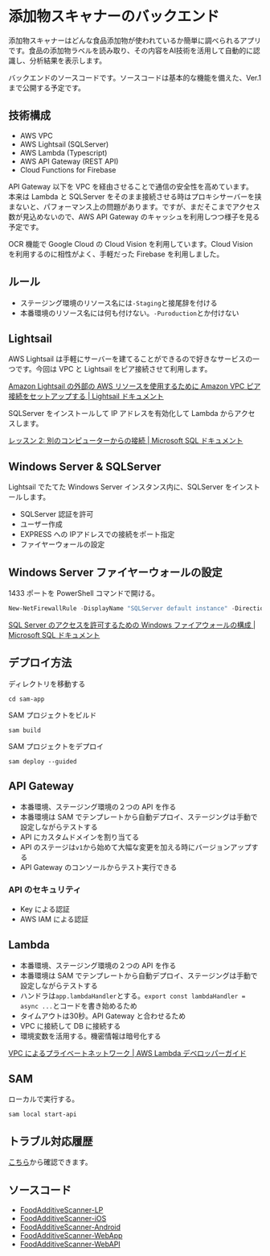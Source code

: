 # 添加物スキャナーのバックエンド

添加物スキャナーはどんな食品添加物が使われているか簡単に調べられるアプリです。食品の添加物ラベルを読み取り、その内容をAI技術を活用して自動的に認識し、分析結果を表示します。

バックエンドのソースコードです。ソースコードは基本的な機能を備えた、Ver.1 まで公開する予定です。


## 技術構成

- AWS VPC
- AWS Lightsail (SQLServer)
- AWS Lambda (Typescript)
- AWS API Gateway (REST API)
- Cloud Functions for Firebase

API Gateway 以下を VPC を経由させることで通信の安全性を高めています。
本来は Lambda と SQLServer をそのまま接続させる時はプロキシサーバーを挟まないと、パフォーマンス上の問題があります。ですが、まだそこまでアクセス数が見込めないので、AWS API Gateway のキャッシュを利用しつつ様子を見る予定です。

OCR 機能で Google Cloud の Cloud Vision を利用しています。Cloud Vision を利用するのに相性がよく、手軽だった Firebase を利用しました。

## ルール
- ステージング環境のリソース名には`-Staging`と接尾辞を付ける
- 本番環境のリソース名には何も付けない。`-Puroduction`とか付けない

## Lightsail

AWS Lightsail は手軽にサーバーを建てることができるので好きなサービスの一つです。今回は VPC と Lightsail をピア接続させて利用します。

[Amazon Lightsail の外部の AWS リソースを使用するために Amazon VPC ピア接続をセットアップする | Lightsail ドキュメント](https://lightsail.aws.amazon.com/ls/docs/ja_jp/articles/lightsail-how-to-set-up-vpc-peering-with-aws-resources)

SQLServer をインストールして IP アドレスを有効化して Lambda からアクセスします。

[レッスン 2: 別のコンピューターからの接続 | Microsoft SQL ドキュメント](https://learn.microsoft.com/ja-jp/sql/relational-databases/lesson-2-connecting-from-another-computer?view=sql-server-ver16)

## Windows Server & SQLServer

Lightsail でたてた Windows Server インスタンス内に、SQLServer をインストールします。

- SQLServer 認証を許可
- ユーザー作成
- EXPRESS への IPアドレスでの接続をポート指定
- ファイヤーウォールの設定

## Windows Server ファイヤーウォールの設定

1433 ポートを PowerShell コマンドで開ける。

```PowerShell
New-NetFirewallRule -DisplayName "SQLServer default instance" -Direction Inbound -LocalPort 1433 -Protocol TCP -Action Allow
```

[SQL Server のアクセスを許可するための Windows ファイアウォールの構成 | Microsoft SQL ドキュメント](https://learn.microsoft.com/ja-jp/sql/sql-server/install/configure-the-windows-firewall-to-allow-sql-server-access?view=sql-server-ver16)

## デプロイ方法

ディレクトリを移動する
```
cd sam-app
```

SAM プロジェクトをビルド
```
sam build
```

SAM プロジェクトをデプロイ
```
sam deploy --guided
```

## API Gateway

- 本番環境、ステージング環境の２つの API を作る
- 本番環境は SAM でテンプレートから自動デプロイ、ステージングは手動で設定しながらテストする
- API にカスタムドメインを割り当てる
- API のステージは`v1`から始めて大幅な変更を加える時にバージョンアップする
- API Gateway のコンソールからテスト実行できる

### API のセキュリティ

- Key による認証
- AWS IAM による認証

## Lambda

- 本番環境、ステージング環境の２つの API を作る
- 本番環境は SAM でテンプレートから自動デプロイ、ステージングは手動で設定しながらテストする
- ハンドラは`app.lambdaHandler`とする。`export const lambdaHandler = async ...`とコードを書き始めるため
- タイムアウトは30秒。API Gateway と合わせるため
- VPC に接続して DB に接続する
- 環境変数を活用する。機密情報は暗号化する

[VPC によるプライベートネットワーク | AWS Lambda デベロッパーガイド](https://docs.aws.amazon.com/ja_jp/lambda/latest/dg/foundation-networking.html)





## SAM

ローカルで実行する。

```
sam local start-api
```

## トラブル対応履歴

[こちら](https://github.com/takasqr/FoodAdditiveScanner-WebAPI/issues?q=label%3Abug)から確認できます。

## ソースコード

- [FoodAdditiveScanner-LP](https://github.com/takasqr/FoodAdditiveScanner-LP)
- [FoodAdditiveScanner-iOS
](https://github.com/takasqr/FoodAdditiveScanner-iOS)
- [FoodAdditiveScanner-Android
](https://github.com/takasqr/FoodAdditiveScanner-Android)
- [FoodAdditiveScanner-WebApp
](https://github.com/takasqr/FoodAdditiveScanner-WebApp)
- [FoodAdditiveScanner-WebAPI
](https://github.com/takasqr/FoodAdditiveScanner-WebAPI)
